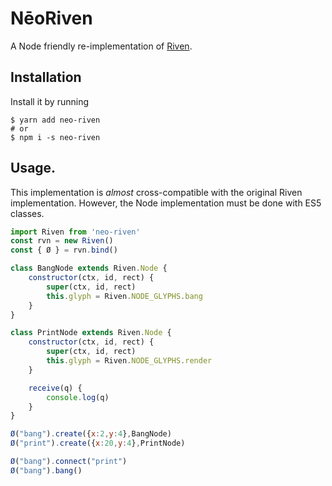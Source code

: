 # NēoRiven
A Node friendly re-implementation of [Riven](https://github.com/XXIIVV/Riven).

## Installation
Install it by running  
```shell
$ yarn add neo-riven
# or
$ npm i -s neo-riven
```

## Usage.
This implementation is *almost* cross-compatible with the original Riven implementation. However, the Node implementation must be done with ES5 classes.

```javascript
import Riven from 'neo-riven'
const rvn = new Riven()
const { Ø } = rvn.bind()

class BangNode extends Riven.Node {
	constructor(ctx, id, rect) {
		super(ctx, id, rect)
		this.glyph = Riven.NODE_GLYPHS.bang
	}
}

class PrintNode extends Riven.Node {
	constructor(ctx, id, rect) {
		super(ctx, id, rect)
		this.glyph = Riven.NODE_GLYPHS.render
	}

	receive(q) {
		console.log(q)
	}
}

Ø("bang").create({x:2,y:4},BangNode)
Ø("print").create({x:20,y:4},PrintNode)

Ø("bang").connect("print")
Ø("bang").bang()
```